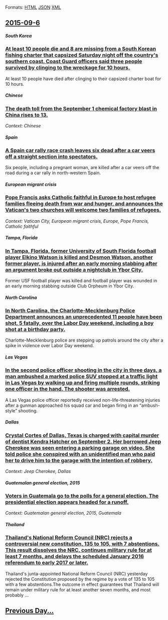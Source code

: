 
Formats: [HTML](2015/09/6/index.html)  [JSON](2015/09/6/index.json)  [XML](2015/09/6/index.xml)  

## [2015-09-6](/news/2015/09/6/index.md)

##### South Korea
### [At least 10 people die and 8 are missing from a South Korean fishing charter that capsized Saturday night off the country's southern coast. Coast Guard officers said three people survived by clinging to the wreckage for 10 hours. ](/news/2015/09/6/at-least-10-people-die-and-8-are-missing-from-a-south-korean-fishing-charter-that-capsized-saturday-night-off-the-country-s-southern-coast.md)
At least 10 people have died after clinging to their capsized charter boat for 10 hours.

##### Chinese
### [The death toll from the September 1 chemical factory blast in China rises to 13. ](/news/2015/09/6/the-death-toll-from-the-september-1-chemical-factory-blast-in-china-rises-to-13.md)
_Context: Chinese_

##### Spain
### [A Spain car rally race crash leaves six dead after a car veers off a straight section into spectators. ](/news/2015/09/6/a-spain-car-rally-race-crash-leaves-six-dead-after-a-car-veers-off-a-straight-section-into-spectators.md)
Six people, including a pregnant woman, are killed after a car veers off the road during a car rally in north-western Spain.

##### European migrant crisis
### [Pope Francis asks Catholic faithful in Europe to host refugee families fleeing death from war and hunger, and announces the Vatican's two churches will welcome two families of refugees. ](/news/2015/09/6/pope-francis-asks-catholic-faithful-in-europe-to-host-refugee-families-fleeing-death-from-war-and-hunger-and-announces-the-vatican-s-two-ch.md)
_Context: Vatican City, European migrant crisis, Europe, Pope Francis, Catholic faithful_

##### Tampa, Florida
### [In Tampa, Florida, former University of South Florida football player Elkino Watson is killed and Desmon Watson, another former player, is injured after an early morning stabbing after an argument broke out outside a nightclub in Ybor City. ](/news/2015/09/6/in-tampa-florida-former-university-of-south-florida-football-player-elkino-watson-is-killed-and-desmon-watson-another-former-player-is-i.md)
Former USF football player was killed and football player was wounded in an early morning stabbing outside Club Orpheum in Ybor City.

##### North Carolina
### [In North Carolina, the Charlotte-Mecklenburg Police Department announces an unprecedented 11 people have been shot, 5 fatally, over the Labor Day weekend, including a boy shot at a birthday party. ](/news/2015/09/6/in-north-carolina-the-charlotte-mecklenburg-police-department-announces-an-unprecedented-11-people-have-been-shot-5-fatally-over-the-labo.md)
Charlotte-Mecklenburg police are stepping up patrols around the city after a spike in violence over Labor Day weekend.

##### Las Vegas
### [In the second police officer shooting in the city in three days, a man ambushed a marked police SUV stopped at a traffic light in Las Vegas by walking up and firing multiple rounds, striking one officer in the hand. The shooter was arrested. ](/news/2015/09/6/in-the-second-police-officer-shooting-in-the-city-in-three-days-a-man-ambushed-a-marked-police-suv-stopped-at-a-traffic-light-in-las-vegas.md)
A Las Vegas police officer reportedly received non-life-threatening injuries after a gunman approached his squad car and began firing in an “ambush-style” shooting.

##### Dallas
### [Crystal Cortes of Dallas, Texas is charged with capital murder of dentist Kendra Hatcher on September 2. Her borrowed Jeep Cherokee was seen entering a parking garage on video. She told police she conspired with an unidentified man who paid her to drive him to the garage with the intention of robbery. ](/news/2015/09/6/crystal-cortes-of-dallas-texas-is-charged-with-capital-murder-of-dentist-kendra-hatcher-on-september-2-her-borrowed-jeep-cherokee-was-seen.md)
_Context: Jeep Cherokee, Dallas_

##### Guatemalan general election, 2015
### [Voters in Guatemala go to the polls for a general election. The presidential election appears headed for a runoff. ](/news/2015/09/6/voters-in-guatemala-go-to-the-polls-for-a-general-election-the-presidential-election-appears-headed-for-a-runoff.md)
_Context: Guatemalan general election, 2015, Guatemala_

##### Thailand
### [Thailand's National Reform Council (NRC) rejects a controversial new constitution, 135 to 105, with 7 abstentions. This result dissolves the NRC, continues military rule for at least 7 months, and delays the scheduled January 2016 referendum to early 2017 or later. ](/news/2015/09/6/thailand-s-national-reform-council-nrc-rejects-a-controversial-new-constitution-135-to-105-with-7-abstentions-this-result-dissolves-the.md)
Thailand&#039;s junta-appointed National Reform Council (NRC) yesterday rejected the Constitution proposed by the regime by a vote of 135 to 105 with a few abstentions.The outcome in effect guarantees that Thailand will remain under military rule for at least another seven months, and most probably ...

## [Previous Day...](/news/2015/09/5/index.md)


